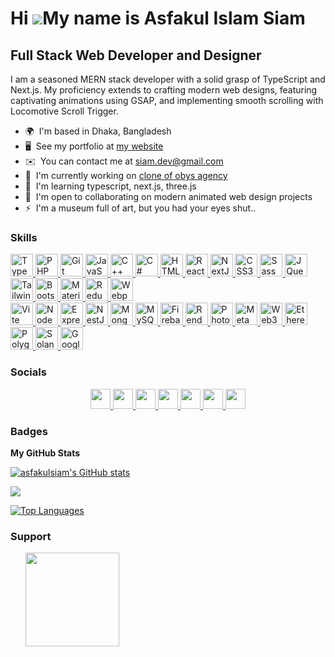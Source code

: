 Hi ![](https://user-images.githubusercontent.com/18350557/176309783-0785949b-9127-417c-8b55-ab5a4333674e.gif)My name is Asfakul Islam Siam
==========================================================================================================================================

Full Stack Web Developer and Designer
-------------------------------------

I am a seasoned MERN stack developer with a solid grasp of TypeScript and Next.js. My proficiency extends to crafting modern web designs, featuring captivating animations using GSAP, and implementing smooth scrolling with Locomotive Scroll Trigger.

*   🌍  I'm based in Dhaka, Bangladesh
*   🖥️  See my portfolio at [my website](http://siam.dev)
*   ✉️  You can contact me at [siam.dev@gmail.com](mailto:siam.dev@gmail.com)
*   🚀  I'm currently working on [clone of obys agency](http://github.com/asfakulsiam/obyesclonebysiam)
*   🧠  I'm learning typescript, next.js, three.js
*   🤝  I'm open to collaborating on modern animated web design projects
*   ⚡  I'm a museum full of art, but you had your eyes shut..
  ### Skills

 <p align="left">
    <a href="https://www.typescriptlang.org/" target="_blank" rel="noreferrer">
        <img src="https://raw.githubusercontent.com/danielcranney/readme-generator/main/public/icons/skills/typescript-colored.svg"
            width="36" height="36" alt="TypeScript" />
    </a><a href="https://www.php.net/" target="_blank" rel="noreferrer">
        <img src="https://raw.githubusercontent.com/danielcranney/readme-generator/main/public/icons/skills/php-colored.svg"
            width="36" height="36" alt="PHP" />
    </a>
    <a href="https://git-scm.com/" target="_blank" rel="noreferrer">
        <img src="https://raw.githubusercontent.com/danielcranney/readme-generator/main/public/icons/skills/git-colored.svg"
            width="36" height="36" alt="Git" />
    </a>
    <a href="https://developer.mozilla.org/en-US/docs/Web/JavaScript" target="_blank" rel="noreferrer">
        <img src="https://raw.githubusercontent.com/danielcranney/readme-generator/main/public/icons/skills/javascript-colored.svg"
            width="36" height="36" alt="JavaScript" />
    </a>
    <a href="https://docs.microsoft.com/en-us/cpp/?view=msvc-170" target="_blank" rel="noreferrer">
        <img src="https://raw.githubusercontent.com/danielcranney/readme-generator/main/public/icons/skills/cplusplus-colored.svg"
            width="36" height="36" alt="C++" />
    </a>
    <a href="https://docs.microsoft.com/en-us/dotnet/csharp/" target="_blank" rel="noreferrer">
        <img src="https://raw.githubusercontent.com/danielcranney/readme-generator/main/public/icons/skills/csharp-colored.svg"
            width="36" height="36" alt="C#" />
    </a>
    <a href="https://developer.mozilla.org/en-US/docs/Glossary/HTML5" target="_blank" rel="noreferrer">
        <img src="https://raw.githubusercontent.com/danielcranney/readme-generator/main/public/icons/skills/html5-colored.svg"
            width="36" height="36" alt="HTML5" />
    </a>
    <a href="https://reactjs.org/" target="_blank" rel="noreferrer">
        <img src="https://raw.githubusercontent.com/danielcranney/readme-generator/main/public/icons/skills/react-colored.svg"
            width="36" height="36" alt="React" />
    </a>
    <a href="https://nextjs.org/docs" target="_blank" rel="noreferrer">
        <img src="https://raw.githubusercontent.com/danielcranney/readme-generator/main/public/icons/skills/nextjs-colored.svg"
            width="36" height="36" alt="NextJs" />
    </a>
    <a href="https://www.w3.org/TR/CSS/#css" target="_blank" rel="noreferrer">
        <img src="https://raw.githubusercontent.com/danielcranney/readme-generator/main/public/icons/skills/css3-colored.svg"
            width="36" height="36" alt="CSS3" />
    </a>
    <a href="https://sass-lang.com/" target="_blank" rel="noreferrer">
        <img src="https://raw.githubusercontent.com/danielcranney/readme-generator/main/public/icons/skills/sass-colored.svg"
            width="36" height="36" alt="Sass" />
    </a>
    <a href="https://jquery.com/" target="_blank" rel="noreferrer">
        <img src="https://raw.githubusercontent.com/danielcranney/readme-generator/main/public/icons/skills/jquery-colored.svg"
            width="36" height="36" alt="JQuery" />
    </a>
    <a href="https://tailwindcss.com/" target="_blank" rel="noreferrer">
        <img src="https://raw.githubusercontent.com/danielcranney/readme-generator/main/public/icons/skills/tailwindcss-colored.svg"
            width="36" height="36" alt="TailwindCSS" />
    </a>
    <a href="https://getbootstrap.com/" target="_blank" rel="noreferrer">
        <img src="https://raw.githubusercontent.com/danielcranney/readme-generator/main/public/icons/skills/bootstrap-colored.svg"
            width="36" height="36" alt="Bootstrap" />
    </a>
    <a href="https://mui.com/" target="_blank" rel="noreferrer">
        <img src="https://raw.githubusercontent.com/danielcranney/readme-generator/main/public/icons/skills/materialui-colored.svg"
            width="36" height="36" alt="Material UI" />
    </a>
    <a href="https://redux.js.org/" target="_blank" rel="noreferrer">
        <img src="https://raw.githubusercontent.com/danielcranney/readme-generator/main/public/icons/skills/redux-colored.svg"
            width="36" height="36" alt="Redux" />
    </a>
    <a href="https://webpack.js.org/" target="_blank" rel="noreferrer">
        <img src="https://raw.githubusercontent.com/danielcranney/readme-generator/main/public/icons/skills/webpack-colored.svg"
            width="36" height="36" alt="Webpack" />
    </a>
    <br>
    <a href="https://vitejs.dev/" target="_blank" rel="noreferrer">
        <img src="https://raw.githubusercontent.com/danielcranney/readme-generator/main/public/icons/skills/vite-colored.svg"
            width="36" height="36" alt="Vite" />
    </a>
    <a href="https://nodejs.org/en/" target="_blank" rel="noreferrer">
        <img src="https://raw.githubusercontent.com/danielcranney/readme-generator/main/public/icons/skills/nodejs-colored.svg"
            width="36" height="36" alt="NodeJS" />
    </a>
    <a href="https://expressjs.com/" target="_blank" rel="noreferrer">
        <img src="https://raw.githubusercontent.com/danielcranney/readme-generator/main/public/icons/skills/express-colored.svg"
            width="36" height="36" alt="Express" />
    </a>
    <a href="https://docs.nestjs.com/" target="_blank" rel="noreferrer">
        <img src="https://raw.githubusercontent.com/danielcranney/readme-generator/main/public/icons/skills/nestjs-colored.svg"
            width="36" height="36" alt="NestJS" />
    </a>
    <a href="https://www.mongodb.com/" target="_blank" rel="noreferrer">
        <img src="https://raw.githubusercontent.com/danielcranney/readme-generator/main/public/icons/skills/mongodb-colored.svg"
            width="36" height="36" alt="MongoDB" />
    </a>
    <a href="https://www.mysql.com/" target="_blank" rel="noreferrer">
        <img src="https://raw.githubusercontent.com/danielcranney/readme-generator/main/public/icons/skills/mysql-colored.svg"
            width="36" height="36" alt="MySQL" />
    </a>
    <a href="https://firebase.google.com/" target="_blank" rel="noreferrer">
        <img src="https://raw.githubusercontent.com/danielcranney/readme-generator/main/public/icons/skills/firebase-colored.svg"
            width="36" height="36" alt="Firebase" />
    </a>
    <a href="https://render.com/" target="_blank" rel="noreferrer">
        <img src="https://raw.githubusercontent.com/danielcranney/readme-generator/main/public/icons/skills/render-colored.svg"
            width="36" height="36" alt="Render" />
    </a>
    <a href="https://www.adobe.com/uk/products/photoshop.html" target="_blank" rel="noreferrer">
        <img src="https://raw.githubusercontent.com/danielcranney/readme-generator/main/public/icons/skills/photoshop-colored.svg"
            width="36" height="36" alt="Photoshop" />
    </a>
    <a href="https://metamask.io/" target="_blank" rel="noreferrer">
        <img src="https://raw.githubusercontent.com/danielcranney/readme-generator/main/public/icons/skills/metamask-colored.svg"
            width="36" height="36" alt="MetaMask" />
    </a>
    <a href="https://web3js.readthedocs.io/en/v1.7.1/#" target="_blank" rel="noreferrer">
        <img src="https://raw.githubusercontent.com/danielcranney/readme-generator/main/public/icons/skills/web3js-colored.svg"
            width="36" height="36" alt="Web3Js" />
    </a>
    <a href="https://ethereum.org/en/" target="_blank" rel="noreferrer">
        <img src="https://raw.githubusercontent.com/danielcranney/readme-generator/main/public/icons/skills/ethereum-colored.svg"
            width="36" height="36" alt="Ethereum" />
    </a>
    <a href="https://polygon.technology/" target="_blank" rel="noreferrer">
        <img src="https://raw.githubusercontent.com/danielcranney/readme-generator/main/public/icons/skills/polygon-colored.svg"
            width="36" height="36" alt="Polygon" />
    </a>
    <a href="https://solana.com/" target="_blank" rel="noreferrer">
        <img src="https://raw.githubusercontent.com/danielcranney/readme-generator/main/public/icons/skills/solana-colored.svg"
            width="36" height="36" alt="Solana" />
    </a>
    <a href="https://cloud.google.com/" target="_blank" rel="noreferrer">
        <img src="https://raw.githubusercontent.com/danielcranney/readme-generator/main/public/icons/skills/googlecloud-colored.svg"
            width="36" height="36" alt="Google Cloud" />
    </a>
</p>

  ### Socials

  <p align="center">
    <a href="https://www.dev.to/asfakulsiam" target="_blank" rel="noreferrer">
      <picture>
        <source media="(prefers-color-scheme: dark)" srcset="
              https://raw.githubusercontent.com/danielcranney/readme-generator/main/public/icons/socials/devdotto-dark.svg
            " />
        <source media="(prefers-color-scheme: light)" srcset="
              https://raw.githubusercontent.com/danielcranney/readme-generator/main/public/icons/socials/devdotto.svg
            " />
        <img
          src="https://raw.githubusercontent.com/danielcranney/readme-generator/main/public/icons/socials/devdotto.svg"
          width="32" height="32" />
      </picture>
    </a>
    <a href="https://www.facebook.com/siam1p" target="_blank" rel="noreferrer">
      <picture>
        <source media="(prefers-color-scheme: dark)" srcset="
              https://raw.githubusercontent.com/danielcranney/readme-generator/main/public/icons/socials/facebook-dark.svg
            " />
        <source media="(prefers-color-scheme: light)" srcset="
              https://raw.githubusercontent.com/danielcranney/readme-generator/main/public/icons/socials/facebook.svg
            " />
        <img
          src="https://raw.githubusercontent.com/danielcranney/readme-generator/main/public/icons/socials/facebook.svg"
          width="32" height="32" />
      </picture>
    </a>
    <a href="https://www.github.com/asfakulsiam" target="_blank" rel="noreferrer">
      <picture>
        <source media="(prefers-color-scheme: dark)" srcset="
              https://raw.githubusercontent.com/danielcranney/readme-generator/main/public/icons/socials/github-dark.svg
            " />
        <source media="(prefers-color-scheme: light)" srcset="
              https://raw.githubusercontent.com/danielcranney/readme-generator/main/public/icons/socials/github.svg
            " />
        <img src="https://raw.githubusercontent.com/danielcranney/readme-generator/main/public/icons/socials/github.svg"
          width="32" height="32" />
      </picture>
    </a>
    <a href="http://www.instagram.com/asfakul_siam" target="_blank" rel="noreferrer">
      <picture>
        <source media="(prefers-color-scheme: dark)" srcset="undefined" />
        <source media="(prefers-color-scheme: light)" srcset="
              https://raw.githubusercontent.com/danielcranney/readme-generator/main/public/icons/socials/instagram.svg
            " />
        <img
          src="https://raw.githubusercontent.com/danielcranney/readme-generator/main/public/icons/socials/instagram.svg"
          width="32" height="32" />
      </picture>
    </a>
    <a href="https://www.linkedin.com/in/asfakulislamsiam" target="_blank" rel="noreferrer">
      <picture>
        <source media="(prefers-color-scheme: dark)" srcset="
              https://raw.githubusercontent.com/danielcranney/readme-generator/main/public/icons/socials/linkedin-dark.svg
            " />
        <source media="(prefers-color-scheme: light)" srcset="
              https://raw.githubusercontent.com/danielcranney/readme-generator/main/public/icons/socials/linkedin.svg
            " />
        <img
          src="https://raw.githubusercontent.com/danielcranney/readme-generator/main/public/icons/socials/linkedin.svg"
          width="32" height="32" />
      </picture>
    </a>
    <a href="https://www.x.com/siam_dev" target="_blank" rel="noreferrer">
      <picture>
        <source media="(prefers-color-scheme: dark)" srcset="
              https://raw.githubusercontent.com/danielcranney/readme-generator/main/public/icons/socials/twitter-dark.svg
            " />
        <source media="(prefers-color-scheme: light)" srcset="
              https://raw.githubusercontent.com/danielcranney/readme-generator/main/public/icons/socials/twitter.svg
            " />
        <img
          src="https://raw.githubusercontent.com/danielcranney/readme-generator/main/public/icons/socials/twitter.svg"
          width="32" height="32" />
      </picture>
    </a>
    <a href="https://www.threads.net/@siam_dev" target="_blank" rel="noreferrer">
      <picture>
        <source media="(prefers-color-scheme: dark)" srcset="
              https://raw.githubusercontent.com/danielcranney/readme-generator/main/public/icons/socials/threads-dark.svg
            " />
        <source media="(prefers-color-scheme: light)" srcset="
              https://raw.githubusercontent.com/danielcranney/readme-generator/main/public/icons/socials/threads.svg
            " />
        <img
          src="https://raw.githubusercontent.com/danielcranney/readme-generator/main/public/icons/socials/threads.svg"
          width="32" height="32" />
      </picture>
    </a>
  </p>

  ### Badges

  <b>My GitHub Stats</b>

  <a href="http://www.github.com/asfakulsiam"><img
      src="https://github-readme-stats.vercel.app/api?username=asfakulsiam&show_icons=true&hide=&count_private=true&title_color=0891b2&text_color=ffffff&icon_color=0891b2&bg_color=1c1917&hide_border=true&show_icons=true"
      alt="asfakulsiam's GitHub stats" /></a>

  <a href="http://www.github.com/asfakulsiam"><img
      src="https://github-readme-streak-stats.herokuapp.com/?user=asfakulsiam&stroke=ffffff&background=1c1917&ring=0891b2&fire=0891b2&currStreakNum=ffffff&currStreakLabel=0891b2&sideNums=ffffff&sideLabels=ffffff&dates=ffffff&hide_border=true" /></a>

  <a href="https://github.com/asfakulsiam" align="left"><img
      src="https://github-readme-stats.vercel.app/api/top-langs/?username=asfakulsiam&langs_count=10&title_color=0891b2&text_color=ffffff&icon_color=0891b2&bg_color=1c1917&hide_border=true&locale=en&custom_title=Top%20%Languages"
      alt="Top Languages" /></a>

  ### Support

  <ul style="list-style: none; margin: 0">
    <li style="display: inline-block; margin-right: 0.25rem; list-style: none">
      <a href="https://www.buymeacoffee.com/asfakulsiam"><img
          src="https://cdn.buymeacoffee.com/buttons/v2/default-yellow.png" width="150" /></a>
    </li>
  </ul>

